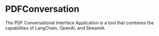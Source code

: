 # PDFConversation
The PDF Conversational Interface Application is a tool that combines the capabilities of LangChain, OpenAI, and Streamlit.
